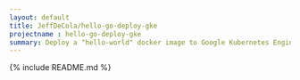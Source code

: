 ```yaml
---
layout: default
title: JeffDeCola/hello-go-deploy-gke
projectname : hello-go-deploy-gke
summary: Deploy a "hello-world" docker image to Google Kubernetes Engine (gke)
---
```


{% include README.md %}
